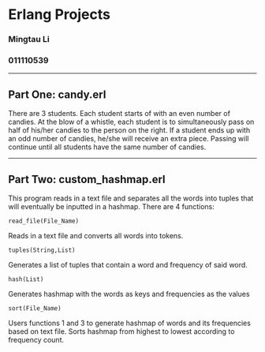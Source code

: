 # Erlang Projects

### Mingtau Li
### 011110539

---
## Part One: candy.erl
There are 3 students. Each student starts of with an even number of candies. At the blow of a whistle, each student is to simultaneously pass on half of his/her candies to the person on the right. If a student ends up with an odd number of candies, he/she will receive an extra piece. Passing will continue until all students have the same number of candies. 

---

## Part Two: custom_hashmap.erl
This program reads in a text file and separates all the words into tuples that will eventually be inputted in a hashmap.
There are 4 functions:

````
read_file(File_Name)
````
Reads in a text file and converts all words into tokens.

````
tuples(String,List)
````
Generates a list of tuples that contain a word and frequency of said word.

````
hash(List)
````
Generates hashmap with the words as keys and frequencies as the values

````
sort(File_Name)
````
Users functions 1 and 3 to generate hashmap of words and its frequencies based on text file. Sorts hashmap from highest to lowest according to frequency count.
